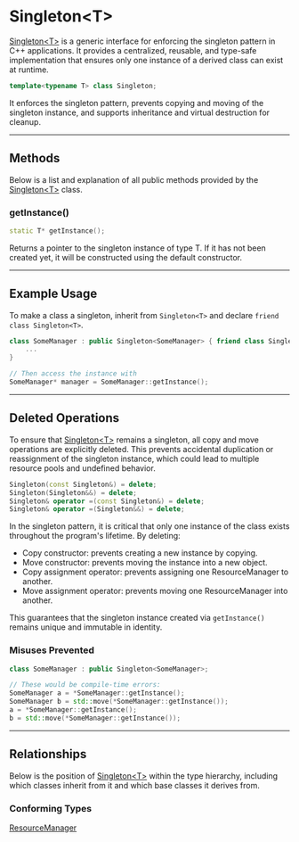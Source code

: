 # Singleton\<T\>

[Singleton\<T\>](Singleton.md) is a generic interface for enforcing 
the singleton pattern in C++ applications. It provides 
a centralized, reusable, and type-safe implementation 
that ensures only one instance of a derived class can exist at runtime.

```c++
template<typename T> class Singleton;
```

It enforces the singleton pattern, prevents copying 
and moving of the singleton instance, and supports 
inheritance and virtual destruction for cleanup.

---

## Methods

Below is a list and explanation of all public methods
provided by the [Singleton\<T\>](Singleton.md) class.

### getInstance()
```c++
static T* getInstance();
```
Returns a pointer to the singleton instance of type T. 
If it has not been created yet, it will be constructed 
using the default constructor.

---

## Example Usage

To make a class a singleton, inherit from 
`Singleton<T>` and declare `friend class Singleton<T>`.

```c++
class SomeManager : public Singleton<SomeManager> { friend class Singleton<SomeManager>;
    ...
}

// Then access the instance with
SomeManager* manager = SomeManager::getInstance();
```

---

## Deleted Operations
To ensure that [Singleton\<T\>](Singleton.md) remains a singleton,
all copy and move operations are explicitly deleted.
This prevents accidental duplication or reassignment
of the singleton instance, which could lead to
multiple resource pools and undefined behavior.

```c++
Singleton(const Singleton&) = delete;
Singleton(Singleton&&) = delete;
Singleton& operator =(const Singleton&) = delete;
Singleton& operator =(Singleton&&) = delete;
```

In the singleton pattern, it is critical that only one
instance of the class exists throughout the program's
lifetime. By deleting:

- Copy constructor: prevents creating a new instance by copying.
- Move constructor: prevents moving the instance into a new object.
- Copy assignment operator: prevents assigning one ResourceManager to another.
- Move assignment operator: prevents moving one ResourceManager into another.

This guarantees that the singleton instance created
via `getInstance()` remains unique and immutable in
identity.

### Misuses Prevented

```c++
class SomeManager : public Singleton<SomeManager>;

// These would be compile-time errors:
SomeManager a = *SomeManager::getInstance();
SomeManager b = std::move(*SomeManager::getInstance());
a = *SomeManager::getInstance();
b = std::move(*SomeManager::getInstance());
```

---

## Relationships 
Below is the position of [Singleton\<T\>](Singleton.md) 
within the type hierarchy, including which classes inherit 
from it and which base classes it derives from.

### Conforming Types
[ResourceManager](ResourceManager.md)
